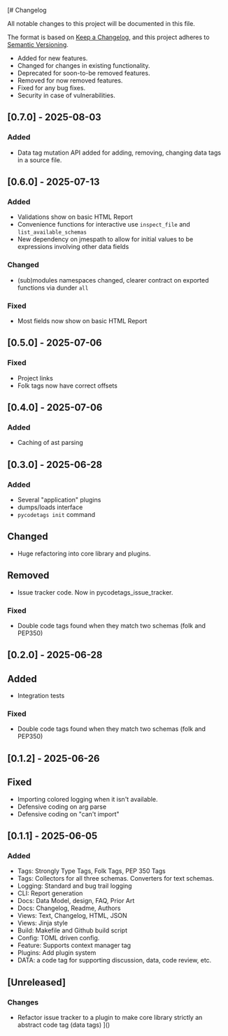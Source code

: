 [# Changelog

All notable changes to this project will be documented in this file.

The format is based on [Keep a Changelog](https://keepachangelog.com/en/1.1.0/),
and this project adheres to [Semantic Versioning](https://semver.org/spec/v2.0.0.html).

- Added for new features.
- Changed for changes in existing functionality.
- Deprecated for soon-to-be removed features.
- Removed for now removed features.
- Fixed for any bug fixes.
- Security in case of vulnerabilities.

## [0.7.0] - 2025-08-03

### Added

- Data tag mutation API added for adding, removing, changing data tags in a source file.


## [0.6.0] - 2025-07-13

### Added

- Validations show on basic HTML Report
- Convenience functions for interactive use `inspect_file` and `list_available_schemas`
- New dependency on jmespath to allow for initial values to be expressions involving other data fields

### Changed
- (sub)modules namespaces changed, clearer contract on exported functions via dunder `all`

### Fixed

- Most fields now show on basic HTML Report

## [0.5.0] - 2025-07-06

### Fixed

- Project links
- Folk tags now have correct offsets

## [0.4.0] - 2025-07-06

### Added

- Caching of ast parsing

## [0.3.0] - 2025-06-28

### Added

- Several "application" plugins
- dumps/loads interface
- `pycodetags init` command

## Changed

- Huge refactoring into core library and plugins.

## Removed

- Issue tracker code. Now in pycodetags_issue_tracker.

### Fixed

- Double code tags found when they match two schemas (folk and PEP350)

## [0.2.0] - 2025-06-28

## Added

- Integration tests

### Fixed

- Double code tags found when they match two schemas (folk and PEP350)

## [0.1.2] - 2025-06-26

## Fixed

- Importing colored logging when it isn't available.
- Defensive coding on arg parse
- Defensive coding on "can't import"

## [0.1.1] - 2025-06-05

### Added

- Tags: Strongly Type Tags, Folk Tags, PEP 350 Tags
- Tags: Collectors for all three schemas. Converters for text schemas.
- Logging: Standard and bug trail logging
- CLI: Report generation
- Docs: Data Model, design, FAQ, Prior Art
- Docs: Changelog, Readme, Authors
- Views: Text, Changelog, HTML, JSON
- Views: Jinja style
- Build: Makefile and Github build script
- Config: TOML driven config.
- Feature: Supports context manager tag
- Plugins: Add plugin system
- DATA: a code tag for supporting discussion, data, code review, etc.

## [Unreleased]

### Changes

- Refactor issue tracker to a plugin to make core library strictly an abstract code tag (data tags)
]()